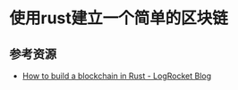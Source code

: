 # 使用rust建立一个简单的区块链

## 参考资源
- [How to build a blockchain in Rust - LogRocket Blog](https://blog.logrocket.com/how-to-build-a-blockchain-in-rust/)